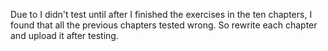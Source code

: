 
Due to I didn't test until after I finished the exercises in the ten chapters, 
I found that all the previous chapters tested wrong.
So rewrite each chapter and upload it after testing.

